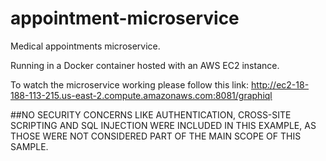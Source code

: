 # appointment-microservice
Medical appointments microservice.

Running in a Docker container hosted with an AWS EC2 instance.


To watch the microservice working please follow this link: http://ec2-18-188-113-215.us-east-2.compute.amazonaws.com:8081/graphiql


##NO SECURITY CONCERNS LIKE AUTHENTICATION, CROSS-SITE SCRIPTING AND SQL INJECTION WERE INCLUDED IN THIS EXAMPLE, AS THOSE WERE NOT CONSIDERED PART OF THE MAIN SCOPE OF THIS SAMPLE.

